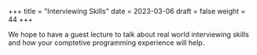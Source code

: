 +++
title = "Interviewing Skills"
date = 2023-03-06
draft = false
weight = 44
+++

We hope to have a guest lecture to talk about real world interviewing
skills and how your comptetive programming experience will help.
